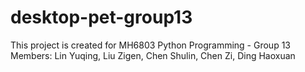 # desktop-pet-group13

This project is created for MH6803 Python Programming - Group 13
Members: Lin Yuqing, Liu Zigen, Chen Shulin, Chen Zi, Ding Haoxuan